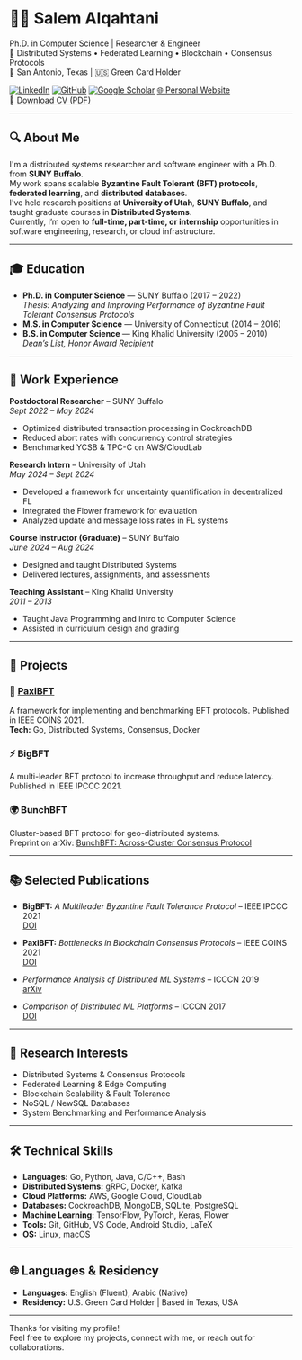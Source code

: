 # 👨‍💻 Salem Alqahtani

Ph.D. in Computer Science | Researcher & Engineer  
🔬 Distributed Systems • Federated Learning • Blockchain • Consensus Protocols  
📍 San Antonio, Texas | 🇺🇸 Green Card Holder

[![LinkedIn](https://img.shields.io/badge/LinkedIn-Connect-blue?logo=linkedin)](http://www.linkedin.com/in/salemmohammed) 
[![GitHub](https://img.shields.io/badge/GitHub-salemmohammed-black?logo=github)](https://github.com/salemmohammed)
[![Google Scholar](https://img.shields.io/badge/Scholar-Publications-brightgreen?logo=googlescholar)](https://scholar.google.com/citations?user=CXgrQo4AAAAJ&hl=en)
[🌐 Personal Website](https://salemmohammed.github.io/webpage/)  
📄 [Download CV (PDF)](https://github.com/salemmohammed/webpage/blob/main/Salem_Alqahtani.pdf)

---

## 🔍 About Me

I'm a distributed systems researcher and software engineer with a Ph.D. from **SUNY Buffalo**.  
My work spans scalable **Byzantine Fault Tolerant (BFT) protocols**, **federated learning**, and **distributed databases**.  
I've held research positions at **University of Utah**, **SUNY Buffalo**, and taught graduate courses in **Distributed Systems**.  
Currently, I’m open to **full-time, part-time, or internship** opportunities in software engineering, research, or cloud infrastructure.

---

## 🎓 Education

- **Ph.D. in Computer Science** — SUNY Buffalo (2017 – 2022)  
  *Thesis:* *Analyzing and Improving Performance of Byzantine Fault Tolerant Consensus Protocols*
- **M.S. in Computer Science** — University of Connecticut (2014 – 2016)
- **B.S. in Computer Science** — King Khalid University (2005 – 2010)  
  *Dean’s List, Honor Award Recipient*

---

## 💼 Work Experience

**Postdoctoral Researcher** – SUNY Buffalo  
*Sept 2022 – May 2024*  
- Optimized distributed transaction processing in CockroachDB
- Reduced abort rates with concurrency control strategies
- Benchmarked YCSB & TPC-C on AWS/CloudLab

**Research Intern** – University of Utah  
*May 2024 – Sept 2024*  
- Developed a framework for uncertainty quantification in decentralized FL
- Integrated the Flower framework for evaluation
- Analyzed update and message loss rates in FL systems

**Course Instructor (Graduate)** – SUNY Buffalo  
*June 2024 – Aug 2024*  
- Designed and taught Distributed Systems  
- Delivered lectures, assignments, and assessments

**Teaching Assistant** – King Khalid University  
*2011 – 2013*  
- Taught Java Programming and Intro to Computer Science  
- Assisted in curriculum design and grading

---

## 🚀 Projects

### 🔐 [**PaxiBFT**](https://github.com/salemmohammed/PaxiBFT)
A framework for implementing and benchmarking BFT protocols. Published in IEEE COINS 2021.  
**Tech:** Go, Distributed Systems, Consensus, Docker

### ⚡ BigBFT  
A multi-leader BFT protocol to increase throughput and reduce latency.  
Published in IEEE IPCCC 2021.

### 🌍 BunchBFT  
Cluster-based BFT protocol for geo-distributed systems.  
Preprint on arXiv: [BunchBFT: Across-Cluster Consensus Protocol](https://arxiv.org/abs/2205.10658)

---

## 📚 Selected Publications

- **BigBFT:** *A Multileader Byzantine Fault Tolerance Protocol* – IEEE IPCCC 2021  
  [DOI](https://doi.org/10.1109/IPCCC51483.2021.9679432)

- **PaxiBFT:** *Bottlenecks in Blockchain Consensus Protocols* – IEEE COINS 2021  
  [DOI](https://doi.org/10.1109/COINS51742.2021.9524210)

- *Performance Analysis of Distributed ML Systems* – ICCCN 2019  
  [arXiv](https://arxiv.org/abs/1909.02061)

- *Comparison of Distributed ML Platforms* – ICCCN 2017  
  [DOI](https://doi.org/10.1109/ICCCN.2017.8038464)

---

## 🧠 Research Interests

- Distributed Systems & Consensus Protocols  
- Federated Learning & Edge Computing  
- Blockchain Scalability & Fault Tolerance  
- NoSQL / NewSQL Databases  
- System Benchmarking and Performance Analysis

---

## 🛠 Technical Skills

- **Languages:** Go, Python, Java, C/C++, Bash  
- **Distributed Systems:** gRPC, Docker, Kafka  
- **Cloud Platforms:** AWS, Google Cloud, CloudLab  
- **Databases:** CockroachDB, MongoDB, SQLite, PostgreSQL  
- **Machine Learning:** TensorFlow, PyTorch, Keras, Flower  
- **Tools:** Git, GitHub, VS Code, Android Studio, LaTeX  
- **OS:** Linux, macOS

---

## 🌐 Languages & Residency

- **Languages:** English (Fluent), Arabic (Native)  
- **Residency:** U.S. Green Card Holder | Based in Texas, USA

---

Thanks for visiting my profile!  
Feel free to explore my projects, connect with me, or reach out for collaborations.
